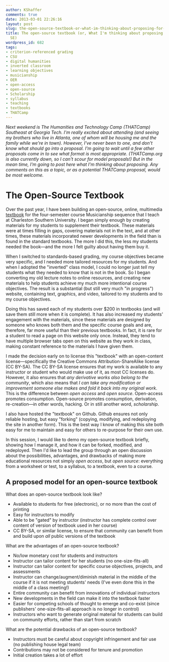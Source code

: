 ```yaml
---
author: KShaffer
comments: true
date: 2013-03-01 22:26:16
layout: post
slug: the-open-source-textbook-or-what-im-thinking-about-proposing-for-thatcamp-se
title: The open-source textbook (or, What I'm thinking about proposing for THATCamp
  SE)
wordpress_id: 682
tags:
- criterion-referenced grading
- CSU
- digital humanities
- inverted classroom
- learning objectives
- musicianship
- OER
- open-access
- open-source
- Scholarship
- syllabus
- teaching
- textbooks
- THATCamp
---
```


_Next weekend is The Humanities and Technology Camp (THATCamp) Southeast at Georgia Tech. I'm really excited about attending (and seeing my brothers who live in Atlanta, one of whom will be housing me and the family while we're in town). However, I've never been to one, and don't know what should go into a proposal. I'm going to wait until a few other proposals come in to see what format is most appropriate. (THATCamp.org is also currently down, so I can't scour for model proposals!) But in the mean time, I'm going to post here what I'm thinking about proposing. Any comments on this as a topic, or as a potential THATCamp proposal, would be most welcome._



# The Open-Source Textbook





Over the past year, I have been building an open-source, online, multimedia [textbook](http://kshaffer.github.com/musicianshipResources) for the four-semester course Musicianship sequence that I teach at Charleston Southern University. I began simply enough by creating materials for my students to supplement their textbook. These materials were at times filling in gaps, covering materials not in the text, and at other times, these materials incorporated newer developments in the field than is found in the standard textbooks. The more I did this, the less my students needed the book—and the more I felt guilty about having them buy it. 





When I switched to standards-based grading, my course objectives became very specific, and I needed more tailored resources for my students. And when I adopted the "inverted" class model, I could no longer just _tell_ my students what they needed to know that is not in the book. So I began converting my old lecture notes to online resources, and creating new materials to help students achieve my much more intentional course objectives. The result is a substantial (but still very much "in progress") website, containing text, graphics, and video, tailored to my students and to my course objectives. 





Doing this has saved each of my students over $200 in textbooks (and will save them still more when it is complete). It has also increased my students' engagement with the materials, since these materials are designed by someone who knows both them and the specific course goals and are, therefore, far more useful than their previous textbooks. In fact, it is rare for a student to read a page on this website only once. Instead, they tend to have multiple browser tabs open on this website as they work in class, making constant reference to the materials I have given them.





I made the decision early on to license this "textbook" with an open-content license—specifically the Creative Commons Attribution-ShareAlike license (CC BY-SA). The CC BY-SA license ensures that my work is available to any instructor or student who would make use of it, as most CC licenses do. However, it also ensures that _any derivative works also belong to the community_, which also means that _I can take any modification or improvement someone else makes and fold it back into my original work_. This is the difference between _open access_ and _open source_. Open-access promotes consumption. Open-source promotes consumption, derivation, re-creation—in other words, hacking. Or in still another word, _scholarship_.





I also have hosted the "textbook" on Github. Github ensures not only reliable hosting, but easy "forking" (copying, modifying, and redeploying the site in another form). This is the best way I know of making this site both easy for me to maintain and easy for others to re-purpose for their own use.





In this session, I would like to demo my open-source textbook briefly, showing how I manage it, and how it can be forked, modified, and redeployed. Then I'd like to lead the group through an open discussion about the possibilities, advantages, and drawbacks of making more educational resources not simply _open access_, but _open source_: everything from a worksheet or test, to a syllabus, to a textbook, even to a course.





## A proposed model for an open-source textbook





What does an open-source textbook look like?

  * Available to students for free (electronic), or no more than the cost of printing  
  * Easy for instructors to modify  
  * Able to be "gated" by instructor (instructor has complete control over content of version of textbook used in her course)  
  * CC BY-SA, or similar license, to ensure that community can benefit from and build upon _all_ public versions of the textbook

What are the advantages of an open-source textbook?

  * No/low monetary cost for students and instructors  
  * Instructor can tailor content for her students (no one-size-fits-all)  
  * Instructor can tailor content for specific course objectives, projects, and assessments  
  * Instructor can change/augment/diminish material in the middle of the course if it is not meeting students' needs (I've even done this in the middle of a class meeting!)  
  * Entire community can benefit from innovations of individual instructors  
  * New developments in the field can make it into the textbook faster  
  * Easier for competing schools of thought to emerge and co-exist (since publishers' one-size-fits-all approach is no longer in control)  
  * Instructors who want to generate original material for students can build on community efforts, rather than start from scratch





What are the potential drawbacks of an open-source textbook?







  * Instructors must be careful about copyright infringement and fair use (no publishing house legal team)  
  * Contributions may not be considered for tenure and promotion  
  * Initial creation takes a lot of effort


